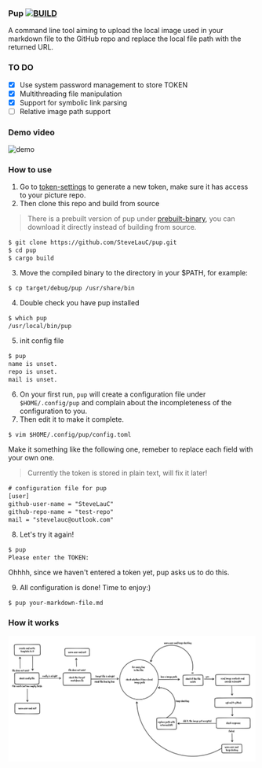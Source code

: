### Pup [![BUILD](https://github.com/stevelauc/pup/workflows/Rust/badge.svg)](https://github.com/stevelauc/pup/actions/workflows/build.yml)
A command line tool aiming to upload the local image used in your markdown file to
the GitHub repo and replace the local file path with the returned URL.

### TO DO
- [x] Use system password management to store TOKEN
- [x] Multithreading file manipulation
- [x] Support for symbolic link parsing
- [ ] Relative image path support

### Demo video
![demo](https://user-images.githubusercontent.com/96880612/163778336-a2fda462-0af0-45fa-afb5-bbec48b438fa.gif)

### How to use
1. Go to [token-settings](https://github.com/settings/tokens) to generate a new
token, make sure it has access to your picture repo.
2. Then clone this repo and build from source
> There is a prebuilt version of pup under [prebuilt-binary](https://github.com/SteveLauC/pup/tree/main/prebuilt-binary), you can download it directly instead of building from source.

```shell
$ git clone https://github.com/SteveLauC/pup.git
$ cd pup
$ cargo build
```
3. Move the compiled binary to the directory in your $PATH, for example:
```shell
$ cp target/debug/pup /usr/share/bin
```
4. Double check you have pup installed
```shell
$ which pup
/usr/local/bin/pup
```
5. init config file
```shell
$ pup
name is unset.
repo is unset.
mail is unset.
```
6. On your first run, `pup` will create a configuration file under
`$HOME/.config/pup` and complain about the incompleteness of the configuration
to you.
7. Then edit it to make it complete.
```shell
$ vim $HOME/.config/pup/config.toml
```
Make it something like the following one, remeber to replace each field with
your own one.
> Currently the token is stored in plain text, will fix it later!
```
# configuration file for pup
[user]
github-user-name = "SteveLauC"
github-repo-name = "test-repo"
mail = "stevelauc@outlook.com"
```
8. Let's try it again!
```shell
$ pup
Please enter the TOKEN: 
```
Ohhhh, since we haven't entered a token yet, pup asks us to do this.

9. All configuration is done! Time to enjoy:)
```shell
$ pup your-markdown-file.md
```


### How it works
![workflow](https://github.com/SteveLauC/pic/blob/main/Page%201.png)
